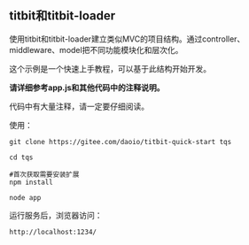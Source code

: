 ## titbit和titbit-loader

使用titbit和titbit-loader建立类似MVC的项目结构。通过controller、middleware、model把不同功能模块化和层次化。

这个示例是一个快速上手教程，可以基于此结构开始开发。

**请详细参考app.js和其他代码中的注释说明。**

代码中有大量注释，请一定要仔细阅读。

使用：

```
git clone https://gitee.com/daoio/titbit-quick-start tqs

cd tqs

#首次获取需要安装扩展
npm install

node app

```

运行服务后，浏览器访问：

```
http://localhost:1234/
```
